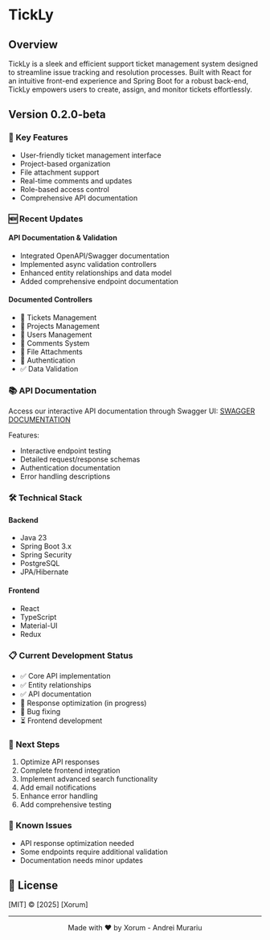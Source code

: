 # TickLy

## Overview
TickLy is a sleek and efficient support ticket management system designed to streamline issue tracking and resolution processes. Built with React for an intuitive front-end experience and Spring Boot for a robust back-end, TickLy empowers users to create, assign, and monitor tickets effortlessly.

## Version 0.2.0-beta

### 🚀 Key Features
- User-friendly ticket management interface
- Project-based organization
- File attachment support
- Real-time comments and updates
- Role-based access control
- Comprehensive API documentation

### 🆕 Recent Updates
#### API Documentation & Validation
- Integrated OpenAPI/Swagger documentation
- Implemented async validation controllers
- Enhanced entity relationships and data model
- Added comprehensive endpoint documentation

#### Documented Controllers
- 🎫 Tickets Management
- 📂 Projects Management
- 👥 Users Management
- 💬 Comments System
- 📎 File Attachments
- 🔐 Authentication
- ✅ Data Validation

### 📚 API Documentation
Access our interactive API documentation through Swagger UI: [SWAGGER DOCUMENTATION](http://localhost:8080/api/swagger-ui/index.html)

Features:
- Interactive endpoint testing
- Detailed request/response schemas
- Authentication documentation
- Error handling descriptions

### 🛠️ Technical Stack
#### Backend
- Java 23
- Spring Boot 3.x
- Spring Security
- PostgreSQL
- JPA/Hibernate

#### Frontend
- React
- TypeScript
- Material-UI
- Redux

### 📋 Current Development Status
- ✅ Core API implementation
- ✅ Entity relationships
- ✅ API documentation
- 🔄 Response optimization (in progress)
- 🔄 Bug fixing
- ⏳ Frontend development

### 🎯 Next Steps
1. Optimize API responses
2. Complete frontend integration
3. Implement advanced search functionality
4. Add email notifications
5. Enhance error handling
6. Add comprehensive testing

### 🚧 Known Issues
- API response optimization needed
- Some endpoints require additional validation
- Documentation needs minor updates

## 📝 License
[MIT] © [2025] [Xorum]

---
<p align="center">
  Made with ❤️ by Xorum - Andrei Murariu
</p>
